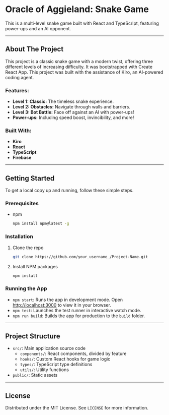 # Oracle of Aggieland: Snake Game

This is a multi-level snake game built with React and TypeScript, featuring power-ups and an AI opponent.

-----

## About The Project

This project is a classic snake game with a modern twist, offering three different levels of increasing difficulty. It was bootstrapped with Create React App. This project was built with the assistance of Kiro, an AI-powered coding agent.

### Features:

  * **Level 1: Classic:** The timeless snake experience.
  * **Level 2: Obstacles:** Navigate through walls and barriers.
  * **Level 3: Bot Battle:** Face off against an AI with power-ups\!
  * **Power-ups:** Including speed boost, invincibility, and more\!

### Built With:

  * **Kiro**
  * **React**
  * **TypeScript**
  * **Firebase**

-----

## Getting Started

To get a local copy up and running, follow these simple steps.

### Prerequisites

  * npm
    ```sh
    npm install npm@latest -g
    ```

### Installation

1.  Clone the repo
    ```sh
    git clone https://github.com/your_username_/Project-Name.git
    ```
2.  Install NPM packages
    ```sh
    npm install
    ```

### Running the App

  * `npm start`: Runs the app in development mode. Open [http://localhost:3000](https://www.google.com/search?q=http://localhost:3000) to view it in your browser.
  * `npm test`: Launches the test runner in interactive watch mode.
  * `npm run build`: Builds the app for production to the `build` folder.

-----

## Project Structure

  * `src/`: Main application source code
      * `components/`: React components, divided by feature
      * `hooks/`: Custom React hooks for game logic
      * `types/`: TypeScript type definitions
      * `utils/`: Utility functions
  * `public/`: Static assets

-----

## License

Distributed under the MIT License. See `LICENSE` for more information.
